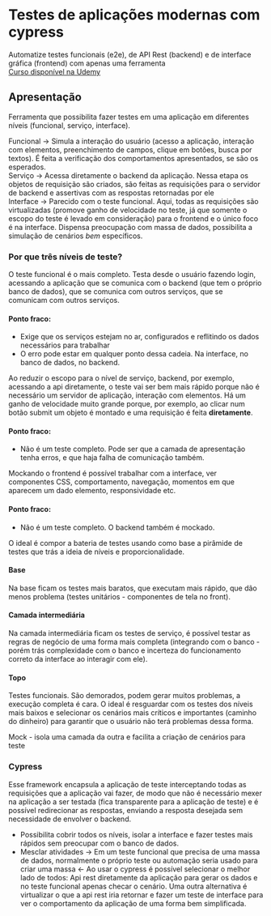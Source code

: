 # Testes de aplicações modernas com cypress
Automatize testes funcionais (e2e), de API Rest (backend) e de interface gráfica (frontend) com apenas uma ferramenta <br>
<a href="https://www.udemy.com/course/testes-cypress/"> Curso disponível na Udemy </a>

## Apresentação

Ferramenta que possibilita fazer testes em uma aplicação em diferentes níveis (funcional, serviço, interface).

Funcional -> Simula a interação do usuário (acesso a aplicação, interação com elementos, preenchimento de campos, clique em botões, busca por textos). É feita a verificação dos comportamentos apresentados, se são os esperados. <br>
Serviço -> Acessa diretamente o backend da aplicação. Nessa etapa os objetos de requisição são criados, são feitas as requisições para o servidor de backend e assertivas com as respostas retornadas por ele <br>
Interface -> Parecido com o teste funcional. Aqui, todas as requisições são virtualizadas (promove ganho de velocidade no teste, já que somente o escopo do teste é levado em consideração) para o frontend e o único foco é na interface. Dispensa preocupação com massa de dados, possibilita a simulação de cenários *bem* específicos. <br>

### Por que três níveis de teste?

O teste funcional é o mais completo. Testa desde o usuário fazendo login, acessando a aplicação que se comunica com o backend (que tem o próprio banco de dados), que se comunica com outros serviços, que se comunicam com outros serviços. 

#### Ponto fraco: 
- Exige que os serviços estejam no ar, configurados e reflitindo os dados necessários para trabalhar
- O erro pode estar em qualquer ponto dessa cadeia. Na interface, no banco de dados, no backend. 

Ao reduzir o escopo para o nível de serviço, backend, por exemplo, acessando a api diretamente, o teste vai ser bem mais rápido porque não é necessário um servidor de aplicação, interação com elementos. Há um ganho de velocidade muito grande porque, por exemplo, ao clicar num botão submit um objeto é montado e uma requisição é feita **diretamente**.

#### Ponto fraco:
- Não é um teste completo. Pode ser que a camada de apresentação tenha erros, e que haja falha de comunicação também. 

Mockando o frontend é possível trabalhar com a interface, ver componentes CSS, comportamento, navegação, momentos em que aparecem um dado elemento, responsividade etc. 

#### Ponto fraco:
- Não é um teste completo. O backend também é mockado.

O ideal é compor a bateria de testes usando como base a pirâmide de testes que trás a ideia de níveis e proporcionalidade. 

#### Base
Na base ficam os testes mais baratos, que executam mais rápido, que dão menos problema (testes unitários - componentes de tela no front). 

#### Camada intermediária
Na camada intermediária ficam os testes de serviço, é possível testar as regras de negócio de uma forma mais completa (integrando com o banco - porém trás complexidade com o banco e incerteza do funcionamento correto da interface ao interagir com ele).

#### Topo
Testes funcionais. São demorados, podem gerar muitos problemas, a execução completa é cara. O ideal é resguardar com os testes dos níveis mais baixos e selecionar os cenários mais críticos e importantes (caminho do dinheiro) para garantir que o usuário não terá problemas dessa forma. 

Mock - isola uma camada da outra e facilita a criação de cenários para teste

### Cypress
Esse framework encapsula a aplicação de teste interceptando todas as requisições que a aplicação vai fazer, de modo que não é necessário mexer na aplicação a ser testada (fica transparente para a aplicação de teste) e é possível redirecionar as respostas, enviando a resposta desejada sem necessidade de envolver o backend.

- Possibilita cobrir todos os níveis, isolar a interface e fazer testes mais rápidos sem preocupar com o banco de dados.
- Mesclar atividades -> Em um teste funcional que precisa de uma massa de dados, normalmente o próprio teste ou automação seria usado para criar uma massa <- Ao usar o cypress é possível selecionar o melhor lado de todos: Api rest diretamente da aplicação para gerar os dados e no teste funcional apenas checar o cenário. Uma outra alternativa é virtualizar o que a api rest iria retornar e fazer um teste de interface para ver o comportamento da aplicação de uma forma bem simplificada.

